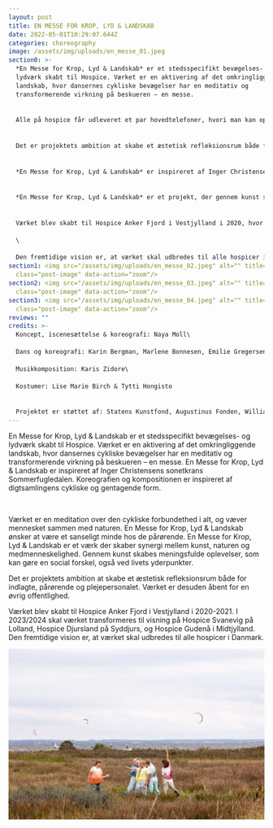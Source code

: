 ```yaml
---
layout: post
title: EN MESSE FOR KROP, LYD & LANDSKAB
date: 2022-05-01T10:29:07.644Z
categories: choreography
image: /assets/img/uploads/en_messe_01.jpeg
section0: >-
  *En Messe for Krop, Lyd & Landskab* er et stedsspecifikt bevægelses- og
  lydværk skabt til Hospice. Værket er en aktivering af det omkringliggende
  landskab, hvor dansernes cykliske bevægelser har en meditativ og
  transformerende virkning på beskueren – en messe.


  Alle på hospice får udleveret et par hovedtelefoner, hvori man kan opleve lydsiden af værket, og som man kan tage af eller på alt efter hvor meget man kan og vil engagere sig i værket, alt efter sin fysiske og mentale kapacitet på dagen. Ligeledes modtager alle et brev, som introducerer værket. 


  Det er projektets ambition at skabe et æstetisk refleksionsrum både for indlagte, pårørende og plejepersonalet. Ønsket er at skabe en meningsfuld fælles oplevelse; et minde som alle kan tage med sig videre. Værket er et sted hvor øjet kan finde hvile, et rum for meditativ refleksion. 


  *En Messe for Krop, Lyd & Landskab* er inspireret af Inger Christensens sonetkrans *Sommerfugledalen*. Koreografien og kompositionen er inspireret af digtsamlingens cykliske og gentagende form.


  *En Messe for Krop, Lyd & Landskab* er et projekt, der gennem kunst søger en synergi mellem naturen og det medmenneskelige.


  Værket blev skabt til Hospice Anker Fjord i Vestjylland i 2020, hvor det også blev opført igen i 2021. I 2022 skal værket omdannes til visning på Hospice Svanevig på Lolland, Hospice Søndergård på Sjælland, og Hospice Gudenå i Midtjylland.\

  \

  Den fremtidige vision er, at værket skal udbredes til alle hospicer i Danmark.
section1: <img src="/assets/img/uploads/en_messe_02.jpeg" alt="" title=""
  class="post-image" data-action="zoom"/>
section2: <img src="/assets/img/uploads/en_messe_03.jpeg" alt="" title=""
  class="post-image" data-action="zoom"/>
section3: <img src="/assets/img/uploads/en_messe_04.jpeg" alt="" title=""
  class="post-image" data-action="zoom"/>
reviews: ""
credits: >-
  Koncept, iscenesættelse & koreografi: Naya Moll\

  Dans og koreografi: Karin Bergman, Marlene Bonnesen, Emilie Gregersen, Amalia Kasakove & Anna Lea Ourø\

  Musikkomposition: Karis Zidore\

  Kostumer: Lise Marie Birch & Tytti Hongisto


  Projektet er støttet af: Statens Kunstfond, Augustinus Fonden, William Demant Fonden, Ringkøbing-Skjern Kommune, Dansk Skuespillerforbunds Projektstøtteudvalg & Slots- og Kulturstyrelsen
---
```

En Messe for Krop, Lyd & Landskab er et stedsspecifikt bevægelses- og lydværk skabt til Hospice. Værket er en aktivering af det omkringliggende landskab, hvor dansernes cykliske bevægelser har en meditativ og transformerende virkning på beskueren – en messe. En Messe for Krop, Lyd & Landskab er inspireret af Inger Christensens sonetkrans Sommerfugledalen. Koreografien og kompositionen er inspireret af digtsamlingens cykliske og gentagende form.

<div class="image-block"><img src="/assets/img/uploads/caresses_8.jpg" alt="" title="" class="post-image"/> </div>

Værket er en meditation over den cykliske forbundethed i alt, og væver mennesket sammen med naturen. En Messe for Krop, Lyd & Landskab ønsker at være et sanseligt minde hos de pårørende. En Messe for Krop, Lyd & Landskab er et værk der skaber synergi mellem kunst, naturen og medmenneskelighed. Gennem kunst skabes meningsfulde oplevelser, som kan gøre en social forskel, også ved livets yderpunkter.

Det er projektets ambition at skabe et æstetisk refleksionsrum både for indlagte, pårørende og plejepersonalet. Værket er desuden åbent for en øvrig offentlighed.

Værket blev skabt til Hospice Anker Fjord i Vestjylland i 2020-2021. I 2023/2024 skal værket transformeres til visning på Hospice Svanevig på Lolland, Hospice Djursland på Syddjurs, og Hospice Gudenå i Midtjylland. Den fremtidige vision er, at værket skal udbredes til alle hospicer i Danmark.

<div class="image-block"><img src="/assets/img/uploads/en_messe_9.jpg" alt="" title="" class="post-image"/> </div>

